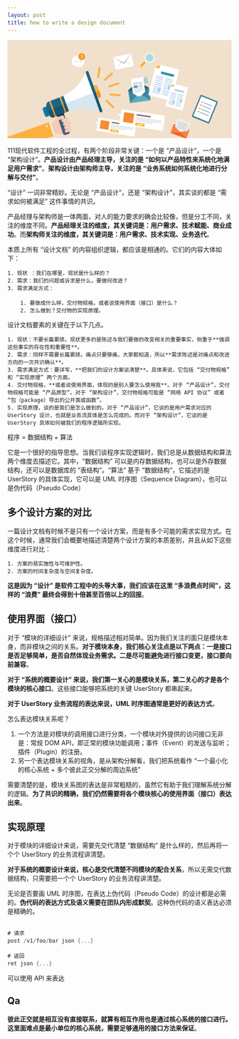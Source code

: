 ```yaml
---
layout: post
title: how to write a design document
---
```


![](/public/images/2020-10-21/design-doc.jpg)

111现代软件工程的全过程，有两个阶段非常关键：一个是 “产品设计”，一个是 “架构设计”。**产品设计由产品经理主导，关注的是 “如何以产品特性来系统化地满足用户需求”**。**架构设计由架构师主导，关注的是 “业务系统如何系统化地进行分解与交付”**。

“设计” 一词非常精妙。无论是 “产品设计”，还是 “架构设计”，其实谈的都是 “需求如何被满足” 这件事情的共识。

产品经理与架构师是一体两面，对人的能力要求的确会比较像，但是分工不同，关注的维度不同。**产品经理关注的维度，其关键词是：用户需求、技术赋能、商业成功**。而**架构师关注的维度，其关键词是：用户需求、技术实现、业务迭代**。

本质上所有 “设计文档” 的内容组织逻辑，都应该是相通的。它们的内容大体如下：

    1. 现状 ：我们在哪里，现状是什么样的？
    2. 需求：我们的问题或诉求是什么，要做何改进？
    3. 需求满足方式：

        1. 要做成什么样，交付物规格，或者说使用界面（接口）是什么？
        2. 怎么做到？交付物的实现原理。

设计文档要素的关键在于以下几点。

    1. 现状：不要长篇累牍。现状更多的是陈述与我们要做的改变相关的重要事实，侧重于**强调这些事实的存在性和重要性**。
    2. 需求：同样不需要长篇累牍。痛点只要够痛，大家都知道，所以**需求陈述是对痛点和改进方向的一次共识确认**。
    3. 需求满足方式：要详写，**把我们的设计方案谈清楚**。具体来说，它包括 “交付物规格” 和 “实现原理” 两个方面。
    4. 交付物规格，**或者说使用界面，体现的是别人要怎么使用我**。对于 “产品设计”，交付物规格可能是 “产品原型”。对于 “架构设计”，交付物规格可能是 “网络 API 协议” 或者 “包（package）导出的公开类或函数”。
    5. 实现原理，谈的是我们是怎么做到的。对于 “产品设计”，它谈的是用户需求对应的 UserStory 设计，也就是业务流具体是怎么完成的。而对于 “架构设计”，它谈的是 UserStory 具体如何被我们的程序逻辑所实现。

程序 = 数据结构 + 算法

它是一个很好的指导思想。当我们谈程序实现逻辑时，我们总是从数据结构和算法两个维度去描述它。其中，“数据结构” 可以是内存数据结构，也可以是外存数据结构，还可以是数据库的 “表结构”。“算法” 基于 “数据结构”，它描述的是 UserStory 的具体实现，它可以是 UML 时序图（Sequence Diagram），也可以是伪代码（Pseudo Code）

## 多个设计方案的对比

一篇设计文档有时候不是只有一个设计方案，而是有多个可能的需求实现方式。在这个时候，通常我们会概要地描述清楚两个设计方案的本质差别，并且从如下这些维度进行对比：

    1. 方案的易实施性与可维护性。
    2. 方案的时间复杂度与空间复杂度。

**这是因为 “设计” 是软件工程中的头等大事，我们应该在这里 “多浪费点时间”，这样的 “浪费” 最终会得到十倍甚至百倍以上的回报**。

## 使用界面（接口）

对于 “模块的详细设计” 来说，规格描述相对简单。因为我们关注的面只是模块本身，而非模块之间的关系。**对于模块本身，我们核心关注点是以下两点：一是接口是否足够简单，是否自然体现业务需求。二是尽可能避免进行接口变更，接口要向前兼容**。

**对于 “系统的概要设计” 来说，我们第一关心的是模块关系，第二关心的才是各个模块的核心接口**。这些接口能够把系统的关键 UserStory 都串起来。

**对于 UserStory 业务流程的表达来说，UML 时序图通常是更好的表达方式**。

怎么表达模块关系呢？

1. 一个方法是对模块的调用接口进行分类，一个模块对外提供的访问接口无非是：常规 DOM API，即正常的模块功能调用；事件（Event）的发送与监听；插件（Plugin）的注册。
2. 另一个表达模块关系的视角，是从架构分解看，我们把系统看作 “一个最小化的核心系统 + 多个彼此正交分解的周边系统”

需要清楚的是，模块关系图的表达是非常粗糙的，虽然它有助于我们理解系统分解的逻辑。**为了共识的精确，我们仍然需要将各个模块核心的使用界面（接口）表达出来**。

## 实现原理

对于模块的详细设计来说，需要先交代清楚 “数据结构” 是什么样的，然后再将一个个 UserStory 的业务流程讲清楚。

**对于系统的概要设计来说，核心是交代清楚不同模块的配合关系**，所以无需交代数据结构，只需要把一个个 UserStory 的业务流程讲清楚。

无论是否要画 UML 时序图，在表达上伪代码（Pseudo Code）的设计都是必需的。**伪代码的表达方式及语义需要在团队内形成默契**。这种伪代码的语义表达必须是精确的。

```go

# 请求
post /v1/foo/bar json {...}

# 返回
ret json {...}
```

可以使用 API 来表达

## Qa

**彼此正交就是相互没有直接联系，就算有相互作用也是通过核心系统的接口进行。这里面难点是最小单位的核心系统，需要足够通用的接口方法来保证**。
